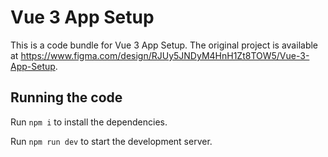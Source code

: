 
  # Vue 3 App Setup

  This is a code bundle for Vue 3 App Setup. The original project is available at https://www.figma.com/design/RJUy5JNDyM4HnH1Zt8TOW5/Vue-3-App-Setup.

  ## Running the code

  Run `npm i` to install the dependencies.

  Run `npm run dev` to start the development server.
  